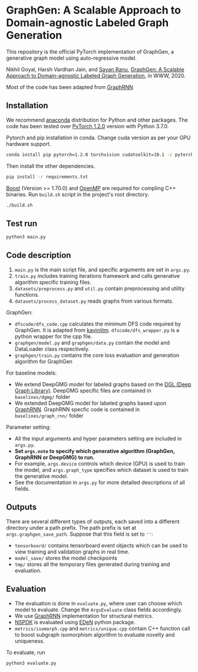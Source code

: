 # GraphGen: A Scalable Approach to Domain-agnostic Labeled Graph Generation

This repository is the official PyTorch implementation of GraphGen, a generative graph model using auto-regressive model.

Nikhil Goyal, Harsh Vardhan Jain, and [Sayan Ranu](http://www.cse.iitd.ac.in/~sayan/index.html), [GraphGen: A Scalable Approach to Domain-agnostic Labeled Graph Generation](https://arxiv.org/pdf/2001.08184.pdf), in WWW, 2020.

Most of the code has been adapted from [GraphRNN](https://github.com/snap-stanford/GraphRNN)

## Installation

We recommend [anaconda](https://www.anaconda.com/distribution/) distribution for Python and other packages. The code has been tested over [PyTorch 1.2.0](https://pytorch.org/) version with Python 3.7.0.

Pytorch and pip installation in conda. Change cuda version as per your GPU hardware support.

```bash
conda install pip pytorch=1.2.0 torchvision cudatoolkit=10.1 -c pytorch
```

Then install the other dependencies.

```bash
pip install -r requirements.txt
```

[Boost](https://www.boost.org/) (Version >= 1.70.0) and [OpenMP](https://www.openmp.org/) are required for compling C++ binaries. Run `build.sh` script in the project's root directory.

```bash
./build.sh
```

## Test run

```bash
python3 main.py
```

## Code description

1. `main.py` is the main script file, and specific arguments are set in `args.py`.
2. `train.py` includes training iterations framework and calls generative algorithm specific training files.
3. `datasets/preprocess.py` and `util.py` contain preprocessing and utility functions.
4. `datasets/process_dataset.py` reads graphs from various formats.

GraphGen:

- `dfscode/dfs_code.cpp` calculates the minimum DFS code required by GraphGen. It is adapted from [kaviniitm](https://github.com/kaviniitm/DFSCode). `dfscode/dfs_wrapper.py` is a python wrapper for the cpp file.
- `graphgen/model.py` and `graphgen/data.py` contain the model and DataLoader class respectively.
- `graphgen/train.py` contains the core loss evaluation and generation algorithm for GraphGen

For baseline models:

- We extend DeepGMG model for labeled graphs based on the [DGL (Deep Graph Library)](https://github.com/dmlc/dgl/tree/master/examples/pytorch/dgmg). DeepGMG specific files are contained in `baselines/dgmg/` folder
- We extended DeepGMG model for labeled graphs based upon [GraphRNN](https://github.com/snap-stanford/GraphRNN). GraphRNN specfic code is contained in `baselines/graph_rnn/` folder

Parameter setting:

- All the input arguments and hyper parameters setting are included in `args.py`.
- **Set `args.note` to specify which generative algorithm (GraphGen, GraphRNN or DeepGMG) to run.**
- For example, `args.device` controls which device (GPU) is used to train the model, and `args.graph_type` specifies which dataset is used to train the generative model.
- See the documentation in `args.py` for more detailed descriptions of all fields.

## Outputs

There are several different types of outputs, each saved into a different directory under a path prefix. The path prefix is set at `args.graphgen_save_path`. Suppose that this field is set to `''`:

- `tensorboard/` contains tensorboard event objects which can be used to view training and validation graphs in real time.
- `model_save/` stores the model checkpoints
- `tmp/` stores all the temporary files generated during training and evaluation.

## Evaluation

- The evaluation is done in `evaluate.py`, where user can choose which model to evaluate. Change the `ArgsEvaluate` class fields accordingly.
- We use [GraphRNN](https://github.com/snap-stanford/GraphRNN) implementation for structural metrics.
- [NSPDK](https://dtai.cs.kuleuven.be/software/nspdk) is evaluated using [EDeN](https://github.com/fabriziocosta/EDeN) python package.
- `metrics/isomorph.cpp` and `metrics/unique.cpp` contain C++ function call to boost subgraph isomorphism algorithm to evaluate novelty and uniqueness.

To evaluate, run

```bash
python3 evaluate.py
```
